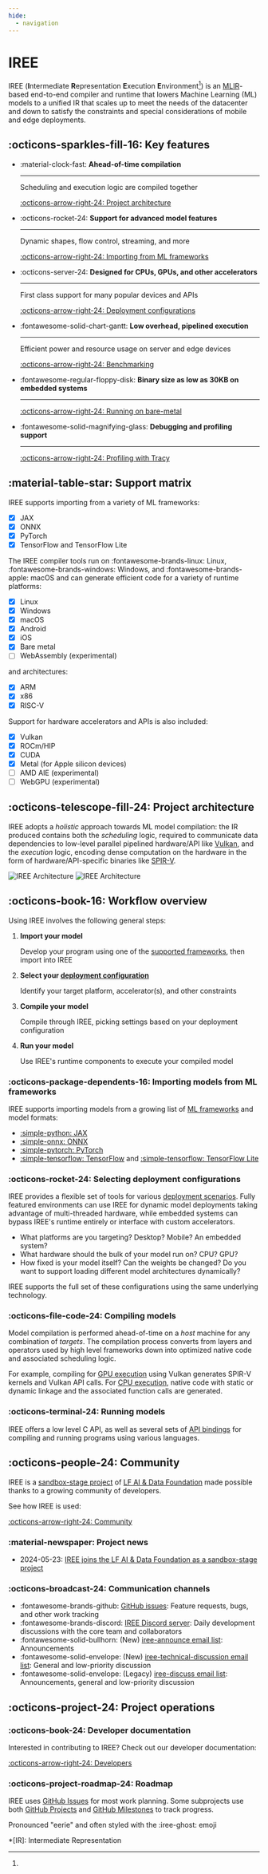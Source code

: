 ```yaml
---
hide:
  - navigation
---
```


# IREE

IREE (**I**ntermediate **R**epresentation **E**xecution **E**nvironment[^1]) is
an [MLIR](https://mlir.llvm.org/)-based end-to-end compiler and runtime that
lowers Machine Learning (ML) models to a unified IR that scales up to meet the
needs of the datacenter and down to satisfy the constraints and special
considerations of mobile and edge deployments.

## :octicons-sparkles-fill-16: Key features

<div class="grid cards" markdown>

- :material-clock-fast: **Ahead-of-time compilation**

    ---

    Scheduling and execution logic are compiled together

    [:octicons-arrow-right-24: Project architecture](#project-architecture)

- :octicons-rocket-24: **Support for advanced model features**

    ---

    Dynamic shapes, flow control, streaming, and more

    [:octicons-arrow-right-24: Importing from ML frameworks](#importing-models-from-ml-frameworks)

- :octicons-server-24: **Designed for CPUs, GPUs, and other accelerators**

    ---

    First class support for many popular devices and APIs

    [:octicons-arrow-right-24: Deployment configurations](#selecting-deployment-configurations)

- :fontawesome-solid-chart-gantt: **Low overhead, pipelined execution**

    ---

    Efficient power and resource usage on server and edge devices

    [:octicons-arrow-right-24: Benchmarking](./developers/performance/benchmarking.md)

- :fontawesome-regular-floppy-disk: **Binary size as low as 30KB on embedded systems**

    ---

    [:octicons-arrow-right-24: Running on bare-metal](./guides/deployment-configurations/bare-metal.md)

- :fontawesome-solid-magnifying-glass: **Debugging and profiling support**

    ---

    [:octicons-arrow-right-24: Profiling with Tracy](./developers/performance/profiling-with-tracy.md)

</div>

## :material-table-star: Support matrix

IREE supports importing from a variety of ML frameworks:

- [x] JAX
- [x] ONNX
- [x] PyTorch
- [x] TensorFlow and TensorFlow Lite

The IREE compiler tools run on :fontawesome-brands-linux: Linux,
:fontawesome-brands-windows: Windows, and :fontawesome-brands-apple: macOS
and can generate efficient code for a variety of runtime platforms:

- [x] Linux
- [x] Windows
- [x] macOS
- [x] Android
- [x] iOS
- [x] Bare metal
- [ ] WebAssembly (experimental)

and architectures:

- [x] ARM
- [x] x86
- [x] RISC-V

Support for hardware accelerators and APIs is also included:

- [x] Vulkan
- [x] ROCm/HIP
- [x] CUDA
- [x] Metal (for Apple silicon devices)
- [ ] AMD AIE (experimental)
- [ ] WebGPU (experimental)

## :octicons-telescope-fill-24: Project architecture

IREE adopts a _holistic_ approach towards ML model compilation: the IR produced
contains both the _scheduling_ logic, required to communicate data dependencies
to low-level parallel pipelined hardware/API like
[Vulkan](https://www.khronos.org/vulkan/), and the _execution_ logic, encoding
dense computation on the hardware in the form of hardware/API-specific binaries
like [SPIR-V](https://www.khronos.org/spir/).

![IREE Architecture](./assets/images/iree_architecture_dark.svg#gh-dark-mode-only)
![IREE Architecture](./assets/images/iree_architecture.svg#gh-light-mode-only)

## :octicons-book-16: Workflow overview

Using IREE involves the following general steps:

1. **Import your model**

    Develop your program using one of the
    [supported frameworks](./guides/ml-frameworks/index.md), then import into
    IREE

2. **Select your [deployment configuration](./guides/deployment-configurations/index.md)**

    Identify your target platform, accelerator(s), and other constraints

3. **Compile your model**

    Compile through IREE, picking settings based on your deployment
    configuration

4. **Run your model**

    Use IREE's runtime components to execute your compiled model

### :octicons-package-dependents-16: Importing models from ML frameworks

IREE supports importing models from a growing list of
[ML frameworks](./guides/ml-frameworks/index.md) and model formats:

* [:simple-python: JAX](./guides/ml-frameworks/jax.md)
* [:simple-onnx: ONNX](./guides/ml-frameworks/onnx.md)
* [:simple-pytorch: PyTorch](./guides/ml-frameworks/pytorch.md)
* [:simple-tensorflow: TensorFlow](./guides/ml-frameworks/tensorflow.md) and
  [:simple-tensorflow: TensorFlow Lite](./guides/ml-frameworks/tflite.md)

### :octicons-rocket-24: Selecting deployment configurations

IREE provides a flexible set of tools for various
[deployment scenarios](./guides/deployment-configurations/index.md). Fully
featured environments can use IREE for dynamic model deployments taking
advantage of multi-threaded hardware, while embedded systems can bypass IREE's
runtime entirely or interface with custom accelerators.

* What platforms are you targeting? Desktop? Mobile? An embedded system?
* What hardware should the bulk of your model run on? CPU? GPU?
* How fixed is your model itself? Can the weights be changed? Do you want
  to support loading different model architectures dynamically?

IREE supports the full set of these configurations using the same underlying
technology.

### :octicons-file-code-24: Compiling models

Model compilation is performed ahead-of-time on a _host_ machine for any
combination of _targets_. The compilation process converts from layers and
operators used by high level frameworks down into optimized native code and
associated scheduling logic.

For example, compiling for
[GPU execution](./guides/deployment-configurations/gpu-vulkan.md) using Vulkan generates
SPIR-V kernels and Vulkan API calls. For
[CPU execution](./guides/deployment-configurations/cpu.md), native code with
static or dynamic linkage and the associated function calls are generated.

### :octicons-terminal-24: Running models

IREE offers a low level C API, as well as several sets of
[API bindings](./reference/bindings/index.md) for compiling and running programs
using various languages.

## :octicons-people-24: Community

IREE is a [sandbox-stage project](https://lfaidata.foundation/projects/iree/)
of [LF AI & Data Foundation](https://lfaidata.foundation/) made possible thanks
to a growing community of developers.

See how IREE is used:

[:octicons-arrow-right-24: Community](./community/index.md)

### :material-newspaper: Project news

* 2024-05-23: [IREE joins the LF AI & Data Foundation as a sandbox-stage project](https://lfaidata.foundation/blog/2024/05/23/announcing-iree-a-new-initiative-for-machine-learning-deployment/)

### :octicons-broadcast-24: Communication channels

* :fontawesome-brands-github:
  [GitHub issues](https://github.com/iree-org/iree/issues): Feature requests,
  bugs, and other work tracking
* :fontawesome-brands-discord:
  [IREE Discord server](https://discord.gg/wEWh6Z9nMU): Daily development
  discussions with the core team and collaborators
* :fontawesome-solid-bullhorn: (New) [iree-announce email list](https://lists.lfaidata.foundation/g/iree-announce):
  Announcements
* :fontawesome-solid-envelope: (New) [iree-technical-discussion email list](https://lists.lfaidata.foundation/g/iree-technical-discussion):
  General and low-priority discussion
* :fontawesome-solid-envelope: (Legacy) [iree-discuss email list](https://groups.google.com/forum/#!forum/iree-discuss):
  Announcements, general and low-priority discussion

## :octicons-project-24: Project operations

### :octicons-book-24: Developer documentation

Interested in contributing to IREE? Check out our developer documentation:

[:octicons-arrow-right-24: Developers](./developers/index.md)

### :octicons-project-roadmap-24: Roadmap

IREE uses
[GitHub Issues](https://github.com/iree-org/iree/issues) for most work
planning. Some subprojects use both
[GitHub Projects](https://github.com/iree-org/iree/projects) and
[GitHub Milestones](https://github.com/iree-org/iree/milestones) to track
progress.

[^1]:
  Pronounced "eerie" and often styled with the :iree-ghost: emoji

*[IR]: Intermediate Representation

